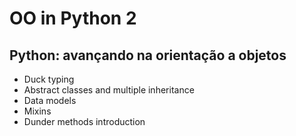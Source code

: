 # OO in Python 2

## Python: avançando na orientação a objetos

- Duck typing
- Abstract classes and multiple inheritance
- Data models
- Mixins
- Dunder methods introduction